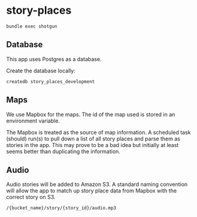 story-places
============

`bundle exec shotgun`


Database
--------

This app uses Postgres as a database.

Create the database locally:

`createdb story_places_development`

Maps
----

We use Mapbox for the maps. The id of the map used is stored in an environment variable.

The Mapbox is treated as the source of map information. A scheduled task (should) run(s) to pull down a list of all story places and parse them as stories in the app. This may prove to be a bad idea but initially at least seems better than duplicating the information.

Audio
-----

Audio stories will be added to Amazon S3. A standard naming convention will allow the app to match up story place data from Mapbox with the correct story on S3.

`/{bucket_name}/story/{story_id}/audio.mp3`
